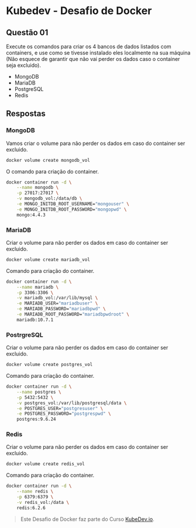 # Kubedev - Desafio de Docker

## Questão 01
Execute os comandos para criar os 4 bancos de dados listados com containers, e use
como se tivesse instalado eles localmente na sua máquina (Não esquece de garantir
que não vai perder os dados caso o container seja excluido).

- MongoDB
- MariaDB
- PostgreSQL
- Redis

## Respostas 

### MongoDB

Vamos criar o volume para não perder os dados em caso do container ser excluido.

```bash
docker volume create mongodb_vol
```

O comando para criação do container.

```bash
docker container run -d \
	--name mongodb \
	-p 27017:27017 \
	-v mongodb_vol:/data/db \
	-e MONGO_INITDB_ROOT_USERNAME="mongouser" \
	-e MONGO_INITDB_ROOT_PASSWORD="mongopwd" \
	mongo:4.4.3
```

### MariaDB

Criar o volume para não perder os dados em caso do container ser excluido.

```bash
docker volume create mariadb_vol
```

Comando para criação do container.

```bash
docker container run -d \
	--name mariadb \
	-p 3306:3306 \
	-v mariadb_vol:/var/lib/mysql \
	-e MARIADB_USER="mariadbuser" \
	-e MARIADB_PASSWORD="mariadbpwd" \
	-e MARIADB_ROOT_PASSWORD="mariadbpwdroot" \
	mariadb:10.7.1
```

### PostrgreSQL

Criar o volume para não perder os dados em caso do container ser excluido.

```bash
docker volume create postgres_vol
```

Comando para criação do container.

```bash
docker container run -d \
	--name postgres \
	-p 5432:5432 \
	-v postgres_vol:/var/lib/postgresql/data \
	-e POSTGRES_USER="postgresuser" \
	-e POSTGRES_PASSWORD="postgrespwd" \
	postgres:9.6.24
```

### Redis

Criar o volume para não perder os dados em caso do container ser excluido.

```bash
docker volume create redis_vol
```

Comando para criação do container.

```bash
docker container run -d \
	--name redis \
	-p 6379:6379 \
	-v redis_vol:/data \
	redis:6.2.6
```

>Este Desafio de Docker faz parte do Curso [KubeDev.io](https://kubedev.io/).